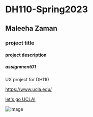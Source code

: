 # DH110-Spring2023

## Maleeha Zaman

### project title

#### project description

##### assignment01

UX project for DH110

https://www.ucla.edu/

[let's go UCLA!](https://www.ucla.edu/)

![image](https://user-images.githubusercontent.com/122854771/230436556-4a7f3318-3ead-4748-9b4b-08254120a3a2.png)
